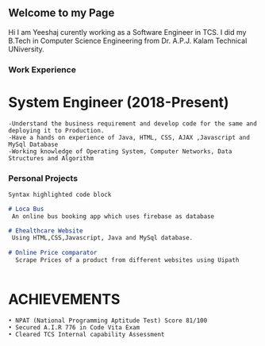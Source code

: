 ## Welcome to my Page

Hi I am Yeeshaj curently working as a Software Engineer in TCS. I did my B.Tech in Computer Science Engineering from Dr. A.P.J. Kalam Technical UNiversity.
### Work Experience

# System Engineer (2018-Present)
```
-Understand the business requirement and develop code for the same and deploying it to Production.
-Have a hands on experience of Java, HTML, CSS, AJAX ,Javascript and MySql Database
-Working knowledge of Operating System, Computer Networks, Data Structures and Algorithm
```
### Personal Projects
```markdown
Syntax highlighted code block

# Loca Bus
 An online bus booking app which uses firebase as database

# Ehealthcare Website
 Using HTML,CSS,Javascript, Java and MySql database.
 
# Online Price comparator
  Scrape Prices of a product from different websites using Uipath
  
```

# ACHIEVEMENTS
```
• NPAT (National Programming Aptitude Test) Score 81/100
• Secured A.I.R 776 in Code Vita Exam
• Cleared TCS Internal capability Assessment
```
